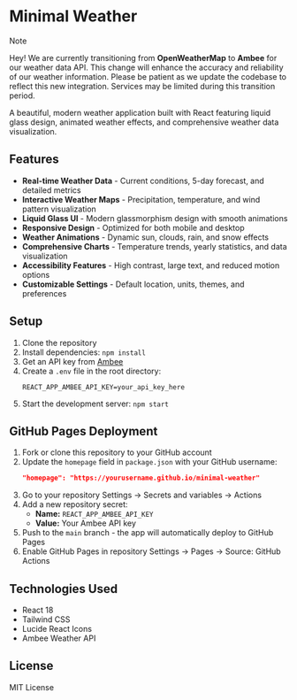 # Minimal Weather

> [!NOTE]
> Hey! We are currently transitioning from **OpenWeatherMap** to **Ambee** for our weather data API. This change will enhance the accuracy and reliability of our weather information. Please be patient as we update the codebase to reflect this new integration. Services may be limited during this transition period.

A beautiful, modern weather application built with React featuring liquid glass design, animated weather effects, and comprehensive weather data visualization.

## Features

- **Real-time Weather Data** - Current conditions, 5-day forecast, and detailed metrics
- **Interactive Weather Maps** - Precipitation, temperature, and wind pattern visualization
- **Liquid Glass UI** - Modern glassmorphism design with smooth animations
- **Responsive Design** - Optimized for both mobile and desktop
- **Weather Animations** - Dynamic sun, clouds, rain, and snow effects
- **Comprehensive Charts** - Temperature trends, yearly statistics, and data visualization
- **Accessibility Features** - High contrast, large text, and reduced motion options
- **Customizable Settings** - Default location, units, themes, and preferences

## Setup

1. Clone the repository
2. Install dependencies: `npm install`
3. Get an API key from [Ambee](https://www.getambee.com/)
4. Create a `.env` file in the root directory:
   ```
   REACT_APP_AMBEE_API_KEY=your_api_key_here
   ```
5. Start the development server: `npm start`

## GitHub Pages Deployment

1. Fork or clone this repository to your GitHub account
2. Update the `homepage` field in `package.json` with your GitHub username:
   ```json
   "homepage": "https://yourusername.github.io/minimal-weather"
   ```
3. Go to your repository Settings → Secrets and variables → Actions
4. Add a new repository secret:
   - **Name:** `REACT_APP_AMBEE_API_KEY`
   - **Value:** Your Ambee API key
5. Push to the `main` branch - the app will automatically deploy to GitHub Pages
6. Enable GitHub Pages in repository Settings → Pages → Source: GitHub Actions

## Technologies Used

- React 18
- Tailwind CSS
- Lucide React Icons
- Ambee Weather API

## License

MIT License
